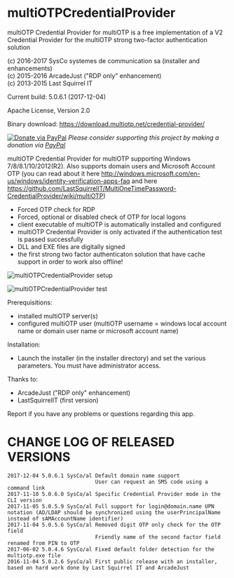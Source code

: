 multiOTPCredentialProvider
==========================
multiOTP Credential Provider for multiOTP is a free implementation of a V2 Credential Provider for the multiOTP strong two-factor authentication solution  

(c) 2016-2017 SysCo systemes de communication sa (installer and enhancements)  
(c) 2015-2016 ArcadeJust ("RDP only" enhancement)  
(c) 2013-2015 Last Squirrel IT  

Current build: 5.0.6.1 (2017-12-04)

Apache License, Version 2.0

Binary download: https://download.multiotp.net/credential-provider/

[![Donate via PayPal](https://img.shields.io/badge/donate-paypal-87ceeb.svg)](https://www.paypal.com/cgi-bin/webscr?cmd=_donations&currency_code=USD&business=paypal@sysco.ch&item_name=Donation%20for%20multiOTP%20project)
*Please consider supporting this project by making a donation via [PayPal](https://www.paypal.com/cgi-bin/webscr?cmd=_donations&currency_code=USD&business=paypal@sysco.ch&item_name=Donation%20for%20multiOTP%20project)*

multiOTP Credential Provider for multiOTP supporting Windows 7/8/8.1/10/2012(R2). Also supports domain users and Microsoft Account OTP (you can read about it here http://windows.microsoft.com/en-us/windows/identity-verification-apps-faq and here https://github.com/LastSquirrelIT/MultiOneTimePassword-CredentialProvider/wiki/multiOTP)
- Forced OTP check for RDP
- Forced, optional or disabled check of OTP for local logons
- client executable of multiOTP is automatically installed and configured
- multiOTP Credential Provider is only activated if the authentication test is passed successfully
- DLL and EXE files are digitally signed
- the first strong two factor authenticaton solution that have cache support in order to work also offline!

![multiOTPCredentialProvider setup](https://raw.githubusercontent.com/multiOTP/multiOTPCredentialProvider/master/screenshots/multiOTPCredentialProvider-setup.png)

![multiOTPCredentialProvider test](https://raw.githubusercontent.com/multiOTP/multiOTPCredentialProvider/master/screenshots/multiOTPCredentialProvider-test.png)

Prerequisitions:
- installed multiOTP server(s)
- configured multiOTP user (multiOTP username = windows local account name or domain user name or microsoft account name)

Installation:
- Launch the installer (in the installer directory) and set the various parameters. You must have administrator access.

Thanks to:
- ArcadeJust ("RDP only" enhancement)
- LastSquirrelIT (first version)

Report if you have any problems or questions regarding this app.


CHANGE LOG OF RELEASED VERSIONS
===============================
```
2017-12-04 5.0.6.1 SysCo/al Default domain name support
                            User can request an SMS code using a command link
2017-11-10 5.0.6.0 SysCo/al Specific Credential Provider mode in the CLI version
2017-11-05 5.0.5.9 SysCo/al Full support for login@domain.name UPN notation (AD/LDAP should be synchronized using the userPrincipalName instead of sAMAccountName identifier)
2017-11-04 5.0.5.6 SysCo/al Removed digit OTP only check for the OTP field
                            Friendly name of the second factor field renamed from PIN to OTP
2017-06-02 5.0.4.6 SysCo/al Fixed default folder detection for the multiotp.exe file
2016-11-04 5.0.2.6 SysCo/al First public release with an installer, based on hard work done by Last Squirrel IT and ArcadeJust
```
